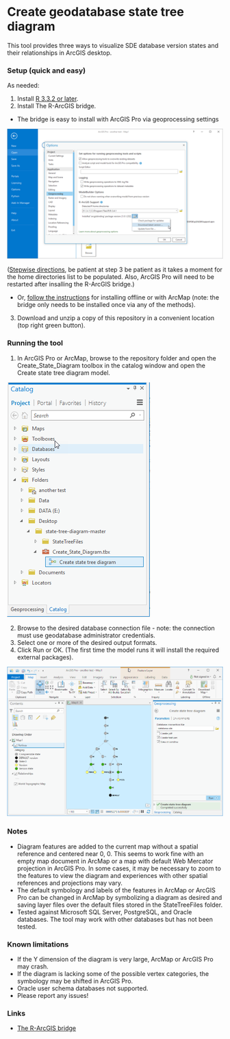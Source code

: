 # Create geodatabase state tree diagram
This tool provides three ways to visualize SDE database version states and their relationships in ArcGIS desktop.
### Setup (quick and easy)
As needed:
1. Install [R 3.3.2 or later](http://cran.cnr.berkeley.edu/bin/windows/base/).
2. Install The R-ArcGIS bridge.
  * The bridge is easy to install with ArcGIS Pro via geoprocessing settings

  ![](https://raw.githubusercontent.com/4andy/state-tree-diagram/master/StateTreeFiles/pro.png)

   ([Stepwise directions](https://learn.arcgis.com/en/projects/analyze-crime-using-statistics-and-the-r-arcgis-bridge/lessons/install-the-r-arcgis-bridge-and-start-statistical-analysis.htm#ESRI_SECTION1_D4D9FAD231DC4FA287EECCBEC4A11723), be patient at step 3 be patient as it takes a moment for the home directories list to be populated.  Also, ArcGIS Pro will need to be restarted after insalling the R-ArcGIS bridge.)
  * Or, [follow the instructions](https://github.com/R-ArcGIS/r-bridge-install) for installing offline or with ArcMap (note: the bridge only needs to be installed once via any of the methods).

3. Download and unzip a copy of this repository in a convenient location (top right green button).

### Running the tool
1. In ArcGIS Pro or ArcMap, browse to the repository folder and open the Create_State_Diagram toolbox in the catalog window and open the Create state tree diagram model.

![](https://github.com/4andy/state-tree-diagram/blob/master/StateTreeFiles/model.png)

2. Browse to the desired database connection file - note: the connection must use geodatabase administrator credentials.
3. Select one or more of the desired output formats.
4. Click Run or OK.  (The first time the model runs it will install the required external packages).

![](https://raw.githubusercontent.com/4andy/state-tree-diagram/master/StateTreeFiles/pro2.png)

### Notes
* Diagram features are added to the current map without a spatial reference and centered near 0, 0.  This seems to work fine with an empty map document in ArcMap or a map with default Web Mercator projection in ArcGIS Pro.  In some cases, it may be necessary to zoom to the features to view the diagram and experiences with other spatial references and projections may vary.
* The default symbology and labels of the features in ArcMap or ArcGIS Pro can be changed in ArcMap by symbolizing a diagram as desired and saving layer files over the default files stored in the StateTreeFiles folder.
* Tested against Microsoft SQL Server, PostgreSQL, and Oracle databases.  The tool may work with other databases but has not been tested.
### Known limitations
* If the Y dimension of the diagram is very large, ArcMap or ArcGIS Pro may crash.
* If the diagram is lacking some of the possible vertex categories, the symbology may be shifted in ArcGIS Pro.
* Oracle user schema databases not supported.
* Please report any issues!
### Links
*  [The R-ArcGIS bridge](https://r-arcgis.github.io/)
